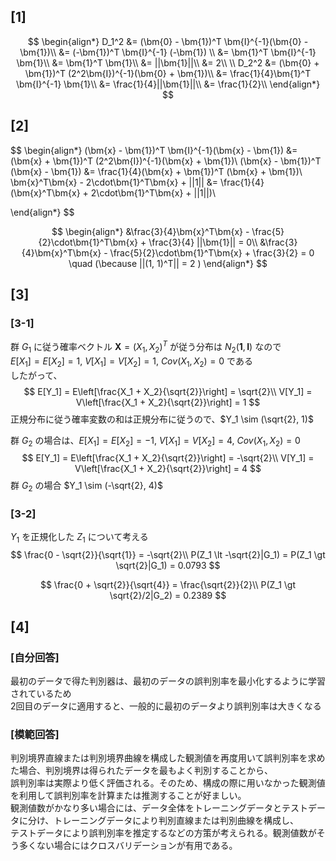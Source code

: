 ## [1]

$$
\begin{align*}
D_1^2 &= (\bm{0} - \bm{1})^T \bm{I}^{-1}(\bm{0} - \bm{1})\\
&= (-\bm{1})^T \bm{I}^{-1} (-\bm{1}) \\
&= \bm{1}^T \bm{I}^{-1} \bm{1}\\
&= \bm{1}^T \bm{1}\\
&= ||\bm{1}||\\
&= 2\\
\\
D_2^2 &= (\bm{0} + \bm{1})^T (2^2\bm{I})^{-1}(\bm{0} + \bm{1})\\
&=  \frac{1}{4}\bm{1}^T \bm{I}^{-1} \bm{1}\\
&= \frac{1}{4}||\bm{1}||\\
&= \frac{1}{2}\\
\end{align*}
$$

## [2]

$$
\begin{align*}
(\bm{x} - \bm{1})^T \bm{I}^{-1}(\bm{x} - \bm{1}) &= (\bm{x} + \bm{1})^T (2^2\bm{I})^{-1}(\bm{x} + \bm{1})\\
(\bm{x} - \bm{1})^T (\bm{x} - \bm{1}) &= \frac{1}{4}(\bm{x} + \bm{1})^T (\bm{x} + \bm{1})\\
\bm{x}^T\bm{x} - 2\cdot\bm{1}^T\bm{x} + ||1|| &= \frac{1}{4}(\bm{x}^T\bm{x} + 2\cdot\bm{1}^T\bm{x} + ||1||)\\

\end{align*}
$$

$$
\begin{align*}
&\frac{3}{4}\bm{x}^T\bm{x} - \frac{5}{2}\cdot\bm{1}^T\bm{x} + \frac{3}{4} ||\bm{1}|| = 0\\
&\frac{3}{4}\bm{x}^T\bm{x} - \frac{5}{2}\cdot\bm{1}^T\bm{x} + \frac{3}{2} = 0 \quad (\because ||(1, 1)^T|| = 2 )
\end{align*}
$$

## [3]

### [3-1]
群 $G_1$ に従う確率ベクトル $\bm{X} = (X_1, X_2)^T$ が従う分布は $N_2(\bm{1}, \bm{I})$ なので  
$E[X_1] = E[X_2] = 1$, $V[X_1] = V[X_2] = 1$, $Cov(X_1, X_2) =0$ である  
したがって、
$$
E[Y_1] = E\left[\frac{X_1 + X_2}{\sqrt{2}}\right] = \sqrt{2}\\
V[Y_1] = V\left[\frac{X_1 + X_2}{\sqrt{2}}\right] = 1
$$
正規分布に従う確率変数の和は正規分布に従うので、$Y_1 \sim (\sqrt{2}, 1)$  

群 $G_2$ の場合は、$E[X_1] = E[X_2] = -1$, $V[X_1] = V[X_2] = 4$, $Cov(X_1, X_2) =0$
$$
E[Y_1] = E\left[\frac{X_1 + X_2}{\sqrt{2}}\right] = -\sqrt{2}\\
V[Y_1] = V\left[\frac{X_1 + X_2}{\sqrt{2}}\right] = 4
$$
群 $G_2$ の場合 $Y_1 \sim (-\sqrt{2}, 4)$  

### [3-2]
$Y_1$ を正規化した $Z_1$ について考える
$$
\frac{0 - \sqrt{2}}{\sqrt{1}} = -\sqrt{2}\\
P(Z_1 \lt -\sqrt{2}|G_1) = P(Z_1 \gt \sqrt{2}|G_1) = 0.0793
$$

$$
\frac{0 + \sqrt{2}}{\sqrt{4}} = \frac{\sqrt{2}}{2}\\
P(Z_1 \gt \sqrt{2}/2|G_2) = 0.2389
$$

## [4]

### [自分回答]
最初のデータで得た判別器は、最初のデータの誤判別率を最小化するように学習されているため  
2回目のデータに適用すると、一般的に最初のデータより誤判別率は大きくなる  

### [模範回答]
判別境界直線または判別境界曲線を構成した観測値を再度用いて誤判別率を求めた場合、判別境界は得られたデータを最もよく判別することから、  
誤判別率は実際より低く評価される。そのため、構成の際に用いなかった観測値を利用して誤判別率を計算または推測することが好ましい。  
観測値数がかなり多い場合には、データ全体をトレーニングデータとテストデータに分け、トレーニングデータにより判別直線または判別曲線を構成し、  
テストデータにより誤判別率を推定するなどの方策が考えられる。観測値数がそう多くない場合にはクロスバリデーションが有用である。